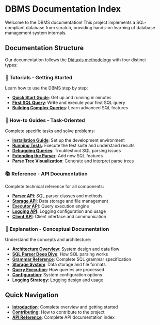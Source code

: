 # DBMS Documentation Index

Welcome to the DBMS documentation! This project implements a SQL-compliant database from scratch, providing hands-on learning of database management system internals.

## Documentation Structure

Our documentation follows the [Diátaxis methodology](https://docs.divio.com/documentation-system/) with four distinct types:

### 🚀 **Tutorials** - Getting Started
Learn how to use the DBMS step by step:

- **[Quick Start Guide](tutorials/quickstart.md)**: Get up and running in minutes
- **[First SQL Query](tutorials/first-query.md)**: Write and execute your first SQL query
- **[Building Complex Queries](tutorials/complex-queries.md)**: Learn advanced SQL features

### 🔧 **How-to Guides** - Task-Oriented
Complete specific tasks and solve problems:

- **[Installation Guide](how-to/installation.md)**: Set up the development environment
- **[Running Tests](how-to/testing.md)**: Execute the test suite and understand results
- **[Debugging Queries](how-to/debugging.md)**: Troubleshoot SQL parsing issues
- **[Extending the Parser](how-to/extending-parser.md)**: Add new SQL features
- **[Parse Tree Visualization](how-to/parse-trees.md)**: Generate and interpret parse trees

### 📚 **Reference** - API Documentation
Complete technical reference for all components:

- **[Parser API](api/parser.md)**: SQL parser classes and methods
- **[Storage API](api/storage.md)**: Data storage and file management
- **[Executor API](api/executor.md)**: Query execution engine
- **[Logging API](api/logging.md)**: Logging configuration and usage
- **[Client API](api/client.md)**: Client interface and communication

### 📖 **Explanation** - Conceptual Documentation
Understand the concepts and architecture:

- **[Architecture Overview](explanation/architecture.md)**: System design and data flow
- **[SQL Parser Deep Dive](explanation/parser.md)**: How SQL parsing works
- **[Grammar Reference](explanation/grammar.md)**: Complete SQL grammar specification
- **[Storage System](explanation/storage.md)**: Data storage and file formats
- **[Query Execution](explanation/execution.md)**: How queries are processed
- **[Configuration](explanation/configuration.md)**: System configuration options
- **[Logging Strategy](explanation/logging.md)**: Logging design and usage

## Quick Navigation

- **[Introduction](introduction.md)**: Complete overview and getting started
- **[Contributing](contributing.md)**: How to contribute to the project
- **[API Reference](api/index.md)**: Complete API documentation index

